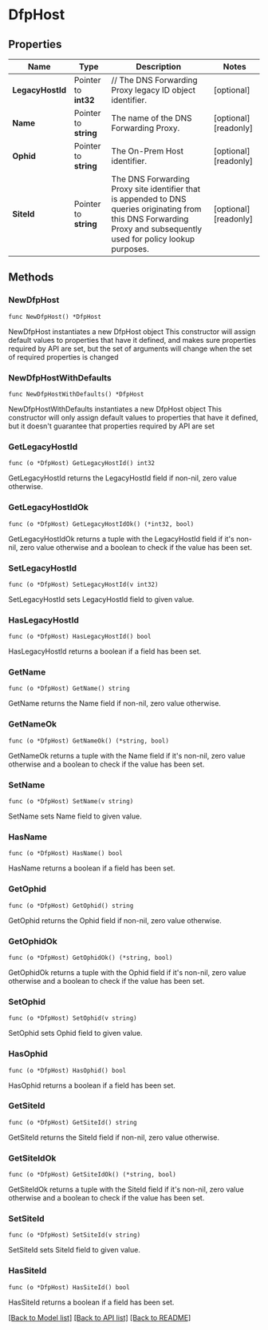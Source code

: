 # DfpHost

## Properties

Name | Type | Description | Notes
------------ | ------------- | ------------- | -------------
**LegacyHostId** | Pointer to **int32** | // The DNS Forwarding Proxy legacy ID object identifier. | [optional] 
**Name** | Pointer to **string** | The name of the DNS Forwarding Proxy. | [optional] [readonly] 
**Ophid** | Pointer to **string** | The On-Prem Host identifier. | [optional] [readonly] 
**SiteId** | Pointer to **string** | The DNS Forwarding Proxy site identifier that is appended to DNS queries originating from this DNS Forwarding Proxy and subsequently used for policy lookup purposes. | [optional] [readonly] 

## Methods

### NewDfpHost

`func NewDfpHost() *DfpHost`

NewDfpHost instantiates a new DfpHost object
This constructor will assign default values to properties that have it defined,
and makes sure properties required by API are set, but the set of arguments
will change when the set of required properties is changed

### NewDfpHostWithDefaults

`func NewDfpHostWithDefaults() *DfpHost`

NewDfpHostWithDefaults instantiates a new DfpHost object
This constructor will only assign default values to properties that have it defined,
but it doesn't guarantee that properties required by API are set

### GetLegacyHostId

`func (o *DfpHost) GetLegacyHostId() int32`

GetLegacyHostId returns the LegacyHostId field if non-nil, zero value otherwise.

### GetLegacyHostIdOk

`func (o *DfpHost) GetLegacyHostIdOk() (*int32, bool)`

GetLegacyHostIdOk returns a tuple with the LegacyHostId field if it's non-nil, zero value otherwise
and a boolean to check if the value has been set.

### SetLegacyHostId

`func (o *DfpHost) SetLegacyHostId(v int32)`

SetLegacyHostId sets LegacyHostId field to given value.

### HasLegacyHostId

`func (o *DfpHost) HasLegacyHostId() bool`

HasLegacyHostId returns a boolean if a field has been set.

### GetName

`func (o *DfpHost) GetName() string`

GetName returns the Name field if non-nil, zero value otherwise.

### GetNameOk

`func (o *DfpHost) GetNameOk() (*string, bool)`

GetNameOk returns a tuple with the Name field if it's non-nil, zero value otherwise
and a boolean to check if the value has been set.

### SetName

`func (o *DfpHost) SetName(v string)`

SetName sets Name field to given value.

### HasName

`func (o *DfpHost) HasName() bool`

HasName returns a boolean if a field has been set.

### GetOphid

`func (o *DfpHost) GetOphid() string`

GetOphid returns the Ophid field if non-nil, zero value otherwise.

### GetOphidOk

`func (o *DfpHost) GetOphidOk() (*string, bool)`

GetOphidOk returns a tuple with the Ophid field if it's non-nil, zero value otherwise
and a boolean to check if the value has been set.

### SetOphid

`func (o *DfpHost) SetOphid(v string)`

SetOphid sets Ophid field to given value.

### HasOphid

`func (o *DfpHost) HasOphid() bool`

HasOphid returns a boolean if a field has been set.

### GetSiteId

`func (o *DfpHost) GetSiteId() string`

GetSiteId returns the SiteId field if non-nil, zero value otherwise.

### GetSiteIdOk

`func (o *DfpHost) GetSiteIdOk() (*string, bool)`

GetSiteIdOk returns a tuple with the SiteId field if it's non-nil, zero value otherwise
and a boolean to check if the value has been set.

### SetSiteId

`func (o *DfpHost) SetSiteId(v string)`

SetSiteId sets SiteId field to given value.

### HasSiteId

`func (o *DfpHost) HasSiteId() bool`

HasSiteId returns a boolean if a field has been set.


[[Back to Model list]](../README.md#documentation-for-models) [[Back to API list]](../README.md#documentation-for-api-endpoints) [[Back to README]](../README.md)


